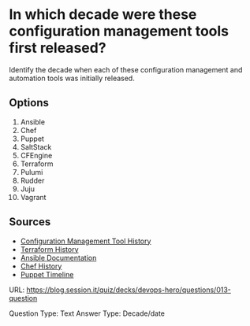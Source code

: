 # In which decade were these configuration management tools first released?

Identify the decade when each of these configuration management and automation tools was initially released.

## Options
1. Ansible
2. Chef
3. Puppet
4. SaltStack
5. CFEngine
6. Terraform
7. Pulumi
8. Rudder
9. Juju
10. Vagrant

## Sources
- [Configuration Management Tool History](https://en.wikipedia.org/wiki/Comparison_of_open-source_configuration_management_software)
- [Terraform History](https://www.hashicorp.com/products/terraform)
- [Ansible Documentation](https://docs.ansible.com/)
- [Chef History](https://www.chef.io/products/chef-infra)
- [Puppet Timeline](https://puppet.com/docs/)

URL: https://blog.session.it/quiz/decks/devops-hero/questions/013-question

Question Type: Text
Answer Type: Decade/date